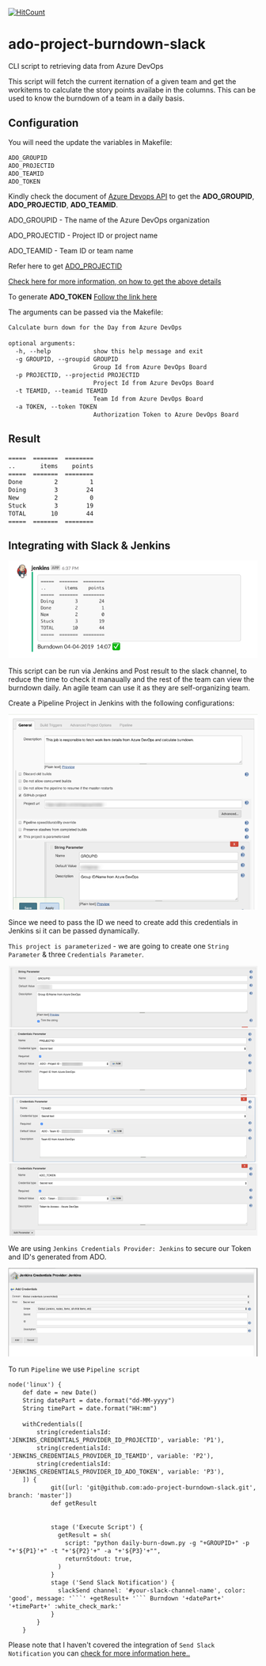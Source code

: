 [![HitCount](http://hits.dwyl.io/donofden/ado-project-burndown-slack.svg)](http://hits.dwyl.io/donofden/ado-project-burndown-slack)

# ado-project-burndown-slack
CLI script to retrieving data from Azure DevOps

This script will fetch the current iternation of a given team and get the workitems to calculate the story points availabe in the columns. This can be used to know the burndown of a team in a daily basis.

## Configuration

You will need the update the variables in Makefile:

```
ADO_GROUPID
ADO_PROJECTID
ADO_TEAMID
ADO_TOKEN
```
Kindly check the document of [Azure Devops API](https://docs.microsoft.com/en-us/rest/api/azure/devops/?view=azure-devops-rest-5.0) to get the **ADO_GROUPID**,
**ADO_PROJECTID**, **ADO_TEAMID**.

ADO_GROUPID - The name of the Azure DevOps organization

ADO_PROJECTID - Project ID or project name

ADO_TEAMID - Team ID or team name

Refer here to get [ADO_PROJECTID](https://docs.microsoft.com/en-us/rest/api/azure/devops/core/projects/get?view=azure-devops-rest-5.0)

[Check here for more information, on how to get the above details](https://docs.microsoft.com/en-us/rest/api/azure/devops/work/boards/list?view=azure-devops-rest-5.0)

To generate **ADO_TOKEN** [Follow the link here](https://docs.microsoft.com/en-us/azure/devops/organizations/accounts/use-personal-access-tokens-to-authenticate?view=azure-devops)

The arguments can be passed via the Makefile:
```
Calculate burn down for the Day from Azure DevOps

optional arguments:
  -h, --help            show this help message and exit
  -g GROUPID, --groupid GROUPID
                        Group Id from Azure DevOps Board
  -p PROJECTID, --projectid PROJECTID
                        Project Id from Azure DevOps Board
  -t TEAMID, --teamid TEAMID
                        Team Id from Azure DevOps Board
  -a TOKEN, --token TOKEN
                        Authorization Token to Azure DevOps Board
```
## Result

```apacheconfig
=====  =======  ========
..       items    points
=====  =======  ========
Done         2         1
Doing        3        24
New          2         0
Stuck        3        19
TOTAL       10        44
=====  =======  ========
```

## Integrating with Slack & Jenkins

![Full screen](doc/screen-7.png)

This script can be run via Jenkins and Post result to the slack channel, to reduce the time to check it manaually and the rest of the team can view the burndown daily. An agile team can use it as they are self-organizing team.

Create a Pipeline Project in Jenkins with the following configurations:

![Full screen](doc/screen-1.png)

Since we need to pass the ID we need to create add this credentials in Jenkins si it can be passed dynamically.

`This project is parameterized` - we are going to create one `String Parameter` & three `Credentials Parameter`.

![Full screen](doc/screen-2.png)
![Full screen](doc/screen-3.png)
![Full screen](doc/screen-4.png)
![Full screen](doc/screen-5.png)

We are using `Jenkins Credentials Provider: Jenkins` to secure our Token and ID's generated from ADO.

![Full screen](doc/screen-6.png)

To run `Pipeline` we use `Pipeline script`

```
node('linux') {
    def date = new Date()
    String datePart = date.format("dd-MM-yyyy")
    String timePart = date.format("HH:mm")
    
    withCredentials([
        string(credentialsId: 'JENKINS_CREDENTIALS_PROVIDER_ID_PROJECTID', variable: 'P1'),
        string(credentialsId: 'JENKINS_CREDENTIALS_PROVIDER_ID_TEAMID', variable: 'P2'),
        string(credentialsId: 'JENKINS_CREDENTIALS_PROVIDER_ID_ADO_TOKEN', variable: 'P3'),
    ]) {
            git([url: 'git@github.com:ado-project-burndown-slack.git', branch: 'master'])
            def getResult
            
            
            stage ('Execute Script') {
              getResult = sh(
                script: "python daily-burn-down.py -g "+GROUPID+" -p "+'${P1}'+" -t "+'${P2}'+" -a "+'${P3}'+"",
                returnStdout: true,
              )
            }
            stage ('Send Slack Notification') {
              slackSend channel: '#your-slack-channel-name', color: 'good', message: '```' +getResult+ '``` Burndown '+datePart+'  '+timePart+' :white_check_mark:'
            }
        }
    }
```

Please note that I haven't covered the integration of `Send Slack Notification` you can [check for more information here..](https://jenkins.io/doc/pipeline/steps/slack/)



